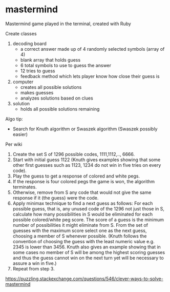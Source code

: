 # mastermind
Mastermind game played in the terminal, created with Ruby

<!-- TODO -->
Create classes
1. decoding board
    - a correct answer made up of 4 randomly selected symbols (array of 4)
    - blank array that holds guess
    - 6 total symbols to use to guess the answer
    - 12 tries to guess
    - feedback method which lets player know how close their guess is
2. computer
    - creates all possible solutions
    - makes guesses
    - analyzes solutions based on clues
3. solution
    - holds all possible solutions remaining


Algo tip:
- Search for Knuth algorithm or Swaszek algorithm (Swaszek possibly easier)

Per wiki
1. Create the set S of 1296 possible codes, 1111,1112,.., 6666.
2. Start with initial guess 1122 (Knuth gives examples showing that some other first guesses such as 1123, 1234 do not win in five tries on every code).
3. Play the guess to get a response of colored and white pegs.
4. If the response is four colored pegs the game is won, the algorithm terminates.
5. Otherwise, remove from S any code that would not give the same response if it (the guess) were the code.
6. Apply minimax technique to find a next guess as follows: For each possible guess, that is, any unused code of the 1296 not just those in S, calculate how many possibilities in S would be     eliminated for each possible colored/white peg score. The score of a guess is the minimum number of possibilities it might eliminate from S. From the set of guesses with the maximum score select one as the next guess, choosing a member of S whenever possible. (Knuth follows the convention of choosing the guess with the least numeric value e.g. 2345 is lower than 3456. Knuth also gives an example showing that in some cases no member of S will be among the highest scoring guesses and thus the guess cannot win on the next turn yet will be necessary to assure a win in five.)
7. Repeat from step 3.

https://puzzling.stackexchange.com/questions/546/clever-ways-to-solve-mastermind